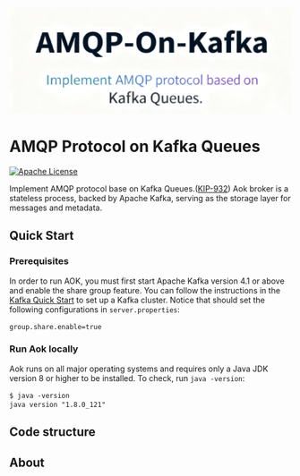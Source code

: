 <p align="center">
  <img src="./doc/images/icons/AOK-logo.png" alt="logo" />
</p>

# AMQP Protocol on Kafka Queues
[![Apache License](https://img.shields.io/badge/License-Apache_2.0-blue.svg)](LICENSE)

Implement AMQP protocol base on Kafka Queues.([KIP-932](https://cwiki.apache.org/confluence/display/KAFKA/KIP-932%3A+Queues+for+Kafka))
Aok broker is a stateless process, backed by Apache Kafka, serving as the storage layer for messages and metadata.

## Quick Start
### Prerequisites
In order to run AOK, you must first start Apache Kafka version 4.1 or above and enable the share group feature.
You can follow the instructions in the [Kafka Quick Start](https://kafka.apache.org/quickstart) to set up a Kafka cluster.
Notice that should set the following configurations in `server.properties`:
```
group.share.enable=true
```

### Run Aok locally
Aok runs on all major operating systems and requires only a Java JDK version 8 or higher to be installed.
To check, run `java -version`:
```shell
$ java -version
java version "1.8.0_121"
```

## Code structure


## About